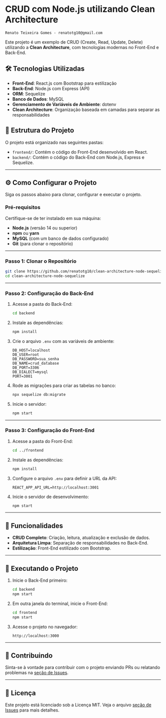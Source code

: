 # CRUD com Node.js utilizando Clean Architecture
`Renato Teixeira Gomes - renatotg10@gmail.com`

Este projeto é um exemplo de CRUD (Create, Read, Update, Delete) utilizando a **Clean Architecture**, com tecnologias modernas no Front-End e Back-End.

## 🛠️ Tecnologias Utilizadas

- **Front-End**: React.js com Bootstrap para estilização
- **Back-End**: Node.js com Express (API)
- **ORM**: Sequelize
- **Banco de Dados**: MySQL
- **Gerenciamento de Variáveis de Ambiente**: dotenv
- **Clean Architecture**: Organização baseada em camadas para separar as responsabilidades

## 📂 Estrutura do Projeto

O projeto está organizado nas seguintes pastas:

- `frontend/`: Contém o código do Front-End desenvolvido em React.
- `backend/`: Contém o código do Back-End com Node.js, Express e Sequelize.

---

## ⚙️ Como Configurar o Projeto

Siga os passos abaixo para clonar, configurar e executar o projeto.

### Pré-requisitos

Certifique-se de ter instalado em sua máquina:

- **Node.js** (versão 14 ou superior)
- **npm** ou **yarn**
- **MySQL** (com um banco de dados configurado)
- **Git** (para clonar o repositório)

---

### Passo 1: Clonar o Repositório

```bash
git clone https://github.com/renatotg10/clean-architecture-node-sequelize.git
cd clean-architecture-node-sequelize
```

---

### Passo 2: Configuração do Back-End

1. Acesse a pasta do Back-End:
   ```bash
   cd backend
   ```
2. Instale as dependências:
   ```bash
   npm install
   ```
3. Crie o arquivo `.env` com as variáveis de ambiente:
   ```
   DB_HOST=localhost
   DB_USER=root
   DB_PASSWORD=sua_senha
   DB_NAME=crud_database
   DB_PORT=3306
   DB_DIALECT=mysql
   PORT=3001
   ```
4. Rode as migrações para criar as tabelas no banco:
   ```bash
   npx sequelize db:migrate
   ```
5. Inicie o servidor:
   ```bash
   npm start
   ```

---

### Passo 3: Configuração do Front-End

1. Acesse a pasta do Front-End:
   ```bash
   cd ../frontend
   ```
2. Instale as dependências:
   ```bash
   npm install
   ```
3. Configure o arquivo `.env` para definir a URL da API:
   ```
   REACT_APP_API_URL=http://localhost:3001
   ```
4. Inicie o servidor de desenvolvimento:
   ```bash
   npm start
   ```

---

## 📌 Funcionalidades

- **CRUD Completo**: Criação, leitura, atualização e exclusão de dados.
- **Arquitetura Limpa**: Separação de responsabilidades no Back-End.
- **Estilização**: Front-End estilizado com Bootstrap.

---

## 🚀 Executando o Projeto

1. Inicie o Back-End primeiro:
   ```bash
   cd backend
   npm start
   ```
2. Em outra janela do terminal, inicie o Front-End:
   ```bash
   cd frontend
   npm start
   ```
3. Acesse o projeto no navegador:
   ```
   http://localhost:3000
   ```

---

## 🧩 Contribuindo

Sinta-se à vontade para contribuir com o projeto enviando PRs ou relatando problemas na [seção de Issues](https://github.com/seu-usuario/seu-repositorio/issues).

---

## 📝 Licença

Este projeto está licenciado sob a Licença MIT. Veja o arquivo [seção de Issues](https://github.com/seu-usuario/seu-repositorio/issues) para mais detalhes.